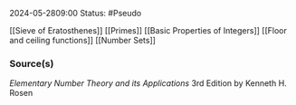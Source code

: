 2024-05-2809:00
Status: #Pseudo 

[[Sieve of Eratosthenes]]
[[Primes]]
[[Basic Properties of Integers]]
[[Floor and ceiling functions]]
[[Number Sets]]

### Source(s) 
*Elementary Number Theory and its Applications* 3rd Edition by Kenneth H. Rosen 